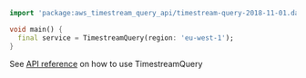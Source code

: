 ```dart
import 'package:aws_timestream_query_api/timestream-query-2018-11-01.dart';

void main() {
  final service = TimestreamQuery(region: 'eu-west-1');
}
```

See [API reference](https://pub.dev/documentation/aws_timestream_query_api/latest/timestream-query-2018-11-01/TimestreamQuery-class.html) on how to use TimestreamQuery
